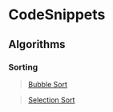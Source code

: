 # CodeSnippets
 
## Algorithms

### Sorting

> [Bubble Sort](https://github.com/Visual-Rock/CodeSnippets/tree/master/SortAlgorithms/BubbleSort)

> [Selection Sort](https://github.com/Visual-Rock/CodeSnippets/tree/master/SortAlgorithms/SelectionSort)
